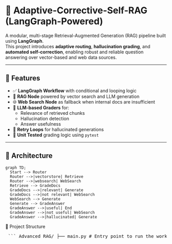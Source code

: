# 🔁 Adaptive-Corrective-Self-RAG (LangGraph-Powered)

A modular, multi-stage Retrieval-Augmented Generation (RAG) pipeline built using **LangGraph**.  
This project introduces **adaptive routing**, **hallucination grading**, and **automated self-correction**, enabling robust and reliable question answering over vector-based and web data sources.

---

## 🚀 Features

- ✅ **LangGraph Workflow** with conditional and looping logic  
- 📄 **RAG Node** powered by vector search and LLM generation  
- 🌐 **Web Search Node** as fallback when internal docs are insufficient  
- 🧠 **LLM-based Graders** for:  
  - Relevance of retrieved chunks  
  - Hallucination detection  
  - Answer usefulness  
- 🔄 **Retry Loops** for hallucinated generations  
- 🧪 **Unit Tested** grading logic using `pytest`  

---

## 🧠 Architecture

```mermaid
graph TD;
  Start --> Router
  Router -->|vectorstore| Retrieve
  Router -->|websearch| WebSearch
  Retrieve --> GradeDocs
  GradeDocs -->|relevant| Generate
  GradeDocs -->|not relevant| WebSearch
  WebSearch --> Generate
  Generate --> GradeAnswer
  GradeAnswer -->|useful| End
  GradeAnswer -->|not useful| WebSearch
  GradeAnswer -->|hallucinated| Generate
```

📁 Project Structure
<pre lang="markdown"> ``` Advanced_RAG/ ├── main.py # Entry point to run the workflow ├── ingestion.py # Vector DB creation & retriever object ├── .env # API keys (GROQ_API_KEY) ├── .gitignore # Ignores .env, pycache, etc. graph/ ├── graph1.py # Builds and compiles LangGraph workflow ├── consts.py # Constants like RETRIEVE, GENERATE ├── state.py # Defines the GraphState TypedDict graph/nodes/ # LangGraph nodes ├── retrieve.py # Retrieves documents from vector store ├── generate.py # Generates answer using LLM ├── grader.py # Grades doc relevance ├── web_search.py # Tool for external search graph/chains/ # LangChain Runnables and chains ├── generation.py # Prompt + LLM + parser ├── answer_grader.py # Grades if answer addresses question ├── hallucination_grader.py # Checks grounding in context ├── router.py # Classifies query source (web vs vector) ├── tests/test_chains.py # Unit tests for grading logic ``` </pre>


